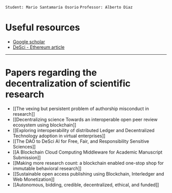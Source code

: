 `Student: Mario Santamaría Osorio`
`Professor: Alberto Diaz`

# Useful resources

- [Google scholar](https://scholar.google.com/)
- [DeSci - Ethereum article](https://ethereum.org/en/desci/)

---

# Papers regarding the decentralization of scientific research

- [[The vexing but persistent problem of authorship misconduct in research]]
- [[Decentralizing science Towards an interoperable open peer review ecosystem using blockchain]]
- [[Exploring interoperability of distributed Ledger and Decentralized Technology adoption in virtual enterprises]]
- [[The DAO to DeSci AI for Free, Fair, and Responsibility Sensitive Sciences]]
- [[A Blockchain Cloud Computing Middleware for Academic Manuscript Submission]]
- [[Making more research count: a blockchain enabled one-stop shop for immutable behavioral research]]
- [[Sustainable open access publishing using Blockchain, Interledger and Web Monetization]]
- [[Autonomous, bidding, credible, decentralized, ethical, and funded]]
